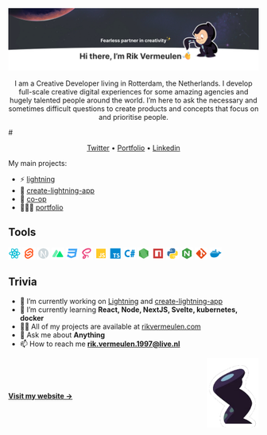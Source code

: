 <picture>
  <source media="(prefers-color-scheme: dark)" srcset="./assets/dark.png">
  <img alt="Text changing depending on mode. Light: 'So light!' Dark: 'So dark!'" src="./assets/light.png">
</picture>

<p align="center">
I am a Creative Developer living in Rotterdam, the Netherlands. I develop full-scale creative digital experiences for some amazing agencies and hugely talented people around the world. I’m here to ask the necessary and sometimes difficult questions to create products and concepts that focus on and prioritise people.
</p>
#

<p align="center">
  <a href="https://twitter.com/rikvermeulen_">Twitter</a> •
  <a href="https://www.rikvermeulen.com">Portfolio</a> •
  <a href="https://www.linkedin.com/in/rik-vermeulen/">Linkedin</a>
  <br />
</p>

My main projects:

- ⚡ [lightning](https://github.com/rikvermeulen/lightning)
- 🧶 [create-lightning-app](https://github.com/rikvermeulen/create-lightning-app)
- 🦊 [co-op](https://github.com/rikvermeulen/co-op-gitlab)
- 👨🏻‍💻 [portfolio](https://github.com/)

## Tools

<p align="left">
<img src="https://raw.githubusercontent.com/PKief/vscode-material-icon-theme/main/icons/react.svg" alt="react" width="25" height="25" />
<img src="https://raw.githubusercontent.com/PKief/vscode-material-icon-theme/main/icons/svelte.svg" alt="svelte" width="25" height="25" />
<img src="https://raw.githubusercontent.com/PKief/vscode-material-icon-theme/main/icons/next.svg" alt="next" width="25" height="25" />
<img src="https://raw.githubusercontent.com/PKief/vscode-material-icon-theme/main/icons/nuxt.svg" alt="nuxt" width="25" height="25" />
<img src="https://raw.githubusercontent.com/PKief/vscode-material-icon-theme/main/icons/css.svg" alt="css" width="25" height="25" />
<img src="https://raw.githubusercontent.com/PKief/vscode-material-icon-theme/main/icons/sass.svg" alt="sass" width="25" height="25" />
<img src="https://raw.githubusercontent.com/PKief/vscode-material-icon-theme/main/icons/javascript.svg" alt="javascript" width="25" height="25" />
<img src="https://raw.githubusercontent.com/PKief/vscode-material-icon-theme/main/icons/typescript.svg" alt="typescript" width="25" height="25" />
<img src="https://raw.githubusercontent.com/PKief/vscode-material-icon-theme/main/icons/csharp.svg" alt=".NET" width="25" height="25" />
<img src="https://raw.githubusercontent.com/PKief/vscode-material-icon-theme/main/icons/nodejs_alt.svg" alt="nodejs" width="25" height="25" />
<img src="https://raw.githubusercontent.com/PKief/vscode-material-icon-theme/main/icons/npm.svg" alt="npm" width="25" height="25" />
<img src="https://raw.githubusercontent.com/PKief/vscode-material-icon-theme/main/icons/python.svg" alt="python" width="25" height="25" />
<img src="https://raw.githubusercontent.com/PKief/vscode-material-icon-theme/main/icons/nginx.svg" alt="nginx" width="25" height="25" />
<img src="https://raw.githubusercontent.com/PKief/vscode-material-icon-theme/main/icons/git.svg" alt="git" width="25" height="25" />
<img src="https://raw.githubusercontent.com/PKief/vscode-material-icon-theme/main/icons/docker.svg" alt="Docker" width="25" height="25" />
</p>

## Trivia

- 🔭 I’m currently working on [Lightning](https://github.com/rikvermeulen/lightning) and [create-lightning-app](https://github.com/rikvermeulen/create-lightning-app)
- 🌱 I’m currently learning **React, Node, NextJS, Svelte, kubernetes, docker**
- 👨‍💻 All of my projects are available at [rikvermeulen.com](https://www.rikvermeulen.com)
- 💬 Ask me about **Anything**
- 📫 How to reach me **rik.vermeulen.1997@live.nl**

<img align="right" src="./assets/tail.png" height="140" title="Peace" />

<br/><br/><br/><br/>
**[Visit my website &rarr;](https://www.rikvermeulen.com)**
